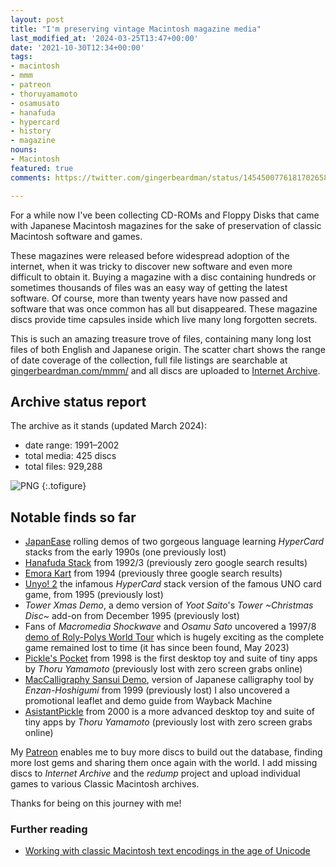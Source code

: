 ```yaml
---
layout: post
title: "I'm preserving vintage Macintosh magazine media"
last_modified_at: '2024-03-25T13:47+00:00'
date: '2021-10-30T12:34+00:00'
tags:
- macintosh
- mmm
- patreon
- thoruyamamoto
- osamusato
- hanafuda
- hypercard
- history
- magazine
nouns:
- Macintosh
featured: true
comments: https://twitter.com/gingerbeardman/status/1454500776181702658

---
```


For a while now I've been collecting CD-ROMs and Floppy Disks that came with Japanese Macintosh magazines for the sake of preservation of classic Macintosh software and games.

These magazines were released before widespread adoption of the internet, when it was tricky to discover new software and even more difficult to obtain it. Buying a magazine with a disc containing hundreds or sometimes thousands of files was an easy way of getting the latest software. Of course, more than twenty years have now passed and software that was once common has all but disappeared. These magazine discs provide time capsules inside which live many long forgotten secrets.

This is such an amazing treasure trove of files, containing many long lost files of both English and Japanese origin. The scatter chart shows the range of date coverage of the collection, full file listings are searchable at [gingerbeardman.com/mmm/](https://www.gingerbeardman.com/mmm/) and all discs are uploaded to [Internet Archive](https://archive.org/details/@gingerbeardman).

## Archive status report

The archive as it stands (updated March 2024):

*   date range: 1991–2002
*   total media: 425 discs
*   total files: 929,288

![PNG](https://cdn.gingerbeardman.com/images/posts/mmm-scatter.png "Distribution of discs by month")
{:.tofigure}

## Notable finds so far

*   [JapanEase](https://macintoshgarden.org/apps/japanease) rolling demos of two gorgeous language learning _HyperCard_ stacks from the early 1990s (one previously lost)
*   [Hanafuda Stack](/2021/10/31/hypercard-hanafuda/) from 1992/3 (previously zero google search results)
*   [Emora Kart](/2021/10/31/mouse-controlled-super-mario-kart-clone-for-classic-macintosh/) from 1994 (previously three google search results)
*   [Unyo! 2](https://macintoshgarden.org/games/unyo-2) the infamous _HyperCard_ stack version of the famous UNO card game, from 1995 (previously lost)
*   _Tower Xmas Demo_, a demo version of _Yoot Saito_'s _Tower ~Christmas Disc~_ add-on from December 1995 (previously lost)
*   Fans of _Macromedia Shockwave_ and _Osamu Sato_ uncovered a 1997/8 [demo of Roly-Polys World Tour](https://www.youtube.com/watch?v=FlMzJs8Eb8Y) which is hugely exciting as the complete game remained lost to time (it has since been found, May 2023)
*   [Pickle's Pocket](https://macintoshgarden.org/apps/pickles-pocket) from 1998 is the first desktop toy and suite of tiny apps by _Thoru Yamamoto_ (previously lost with zero screen grabs online)
*   [MacCalligraphy Sansui Demo](https://macintoshgarden.org/apps/maccalligraphy-sansui), version of Japanese calligraphy tool by _Enzan-Hoshigumi_ from 1999 (previously lost) I also uncovered a promotional leaflet and demo guide from Wayback Machine
*   [AsistantPickle](https://macintoshgarden.org/apps/asistantpickle) from 2000 is a more advanced desktop toy and suite of tiny apps by _Thoru Yamamoto_ (previously lost with zero screen grabs online)

My [Patreon](https://www.patreon.com/gingerbeardman) enables me to buy more discs to build out the database, finding more lost gems and sharing them once again with the world. I add missing discs to _Internet Archive_ and the _redump_ project and upload individual games to various Classic Macintosh archives.

Thanks for being on this journey with me!

### Further reading

* [Working with classic Macintosh text encodings in the age of Unicode](/2022/03/31/working-with-classic-macintosh-text-encodings-in-the-age-of-unicode/)